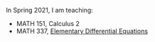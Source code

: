 In Spring 2021, I am teaching:

* MATH 151, Calculus 2
* MATH 337, <a href="https://github.com/cwcurtis/math337" target="_blank">Elementary Differential Equations</a>

